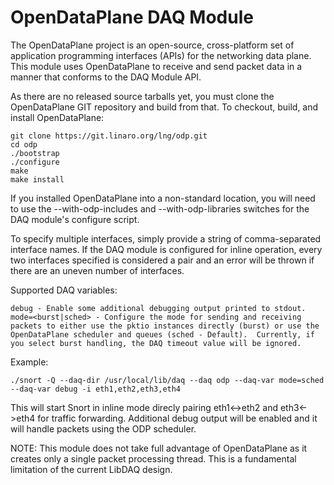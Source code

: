 OpenDataPlane DAQ Module
========================

The OpenDataPlane project is an open-source, cross-platform set of application programming interfaces (APIs) for the networking data plane.  This module uses OpenDataPlane to receive and send packet data in a manner that conforms to the DAQ Module API.

As there are no released source tarballs yet, you must clone the OpenDataPlane GIT repository and build from that.  To checkout, build, and install OpenDataPlane:

    git clone https://git.linaro.org/lng/odp.git
    cd odp
    ./bootstrap
    ./configure
    make
    make install

If you installed OpenDataPlane into a non-standard location, you will need to use the --with-odp-includes and --with-odp-libraries switches for the DAQ module's configure script.

To specify multiple interfaces, simply provide a string of comma-separated interface names.  If the DAQ module is configured for inline operation, every two interfaces specified is considered a pair and an error will be thrown if there are an uneven number of interfaces.

Supported DAQ variables:

    debug - Enable some additional debugging output printed to stdout.
    mode=<burst|sched> - Configure the mode for sending and receiving packets to either use the pktio instances directly (burst) or use the OpenDataPlane scheduler and queues (sched - Default).  Currently, if you select burst handling, the DAQ timeout value will be ignored.

Example:

    ./snort -Q --daq-dir /usr/local/lib/daq --daq odp --daq-var mode=sched --daq-var debug -i eth1,eth2,eth3,eth4
  
This will start Snort in inline mode direcly pairing eth1<->eth2 and eth3<->eth4 for traffic forwarding.  Additional debug output will be enabled and it will handle packets using the ODP scheduler.

NOTE: This module does not take full advantage of OpenDataPlane as it creates only a single packet processing thread.  This is a fundamental limitation of the current LibDAQ design.

